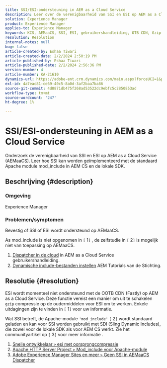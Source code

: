 ```yaml
---
title: SSI/ESI-ondersteuning in AEM as a Cloud Service
description: Leer over de verenigbaarheid van SSI en ESI op AEM as a Cloud Service (AEMaaCS).
solution: Experience Manager
product: Experience Manager
applies-to: Experience Manager
keywords: KCS, AEMaaCS, SSI, ESI, gebruikershandleiding, OTB CDN, Gzip-compressie, AEM stichting, SDI, SDK
resolution: Resolution
internal-notes: null
bug: false
article-created-by: Eshaa Tiwari
article-created-date: 2/2/2024 2:50:19 PM
article-published-by: Eshaa Tiwari
article-published-date: 2/2/2024 2:56:36 PM
version-number: 4
article-number: KA-21610
dynamics-url: https://adobe-ent.crm.dynamics.com/main.aspx?forceUCI=1&pagetype=entityrecord&etn=knowledgearticle&id=b9a17660-dac1-ee11-9079-6045bd006268
exl-id: 4a7eac81-ce69-40c5-8a0d-3af2baa7ba86
source-git-commit: 4d8871db475f268ad53522dc9ebfc5c2850853ad
workflow-type: tm+mt
source-wordcount: '247'
ht-degree: 1%

---
```


# SSI/ESI-ondersteuning in AEM as a Cloud Service


Onderzoek de verenigbaarheid van SSI en ESI op AEM as a Cloud Service (AEMaaCS). Leer hoe SSI kan worden geïmplementeerd met de standaard Apache module mod_include in AEM CS en de lokale SDK.

## Beschrijving {#description}


### <b>Omgeving</b>

Experience Manager



### <b>Problemen/symptomen</b>

Bevestig of SSI of ESI wordt ondersteund op AEMaaCS.

As mod_include is niet opgenomen in `[` 1`]` , de zelfstudie in `[` 2`]`  is mogelijk niet van toepassing op AEMaaCS.

1. [Dispatcher in de cloud](https://experienceleague.adobe.com/docs/experience-manager-cloud-service/content/implementing/content-delivery/disp-overview.html) in AEM as a Cloud Service gebruikershandleiding.
2. [Dynamische include-bestanden instellen](https://experienceleague.adobe.com/docs/experience-manager-learn/foundation/development/set-up-sling-dynamic-include.html) AEM Tutorials van de Stichting.





## Resolutie {#resolution}


ESI wordt momenteel niet ondersteund met de OOTB CDN (Fastly) op AEM as a Cloud Service. Deze functie vereist een manier om uit te schakelen `gzip` compressie op de oudermiddelen voor ESI om te werken. Enkele uitdagingen zijn te vinden in `[` 1`]`  voor uw informatie.

Wat SSI betreft, de Apache-module `'mod_include'` `[` 2`]`  wordt standaard geladen en kan voor SSI worden gebruikt met SDI (Sling Dynamic Includes), die zowel voor de lokale SDK als voor AEM CS werkt. Zie het communityartikel op `[` 3`]`  voor meer informatie .

1. [Snelle ontwikkelaar `>`  esi met oorsprongcompressie](https://developer.fastly.com/reference/vcl/statements/esi/#esi-with-origin-compression)
2. [Apache HTTP Server Project `>`  Mod_include voor Apache-module](https://httpd.apache.org/docs/2.4/mod/mod_include.html)
3. [Adobe Experience Manager Sites en meer `>`  Geen SSI in AEMaaCS Dispatcher](https://experienceleaguecommunities.adobe.com/t5/adobe-experience-manager/lack-of-ssi-in-aemaacs-dispatcher/td-p/392044)
